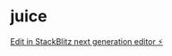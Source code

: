 # juice

[Edit in StackBlitz next generation editor ⚡️](https://stackblitz.com/~/github.com/adamsondavid/juice)